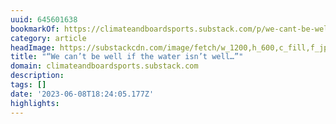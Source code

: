 ```yaml
---
uuid: 645601638
bookmarkOf: https://climateandboardsports.substack.com/p/we-cant-be-well-if-the-water-isnt
category: article
headImage: https://substackcdn.com/image/fetch/w_1200,h_600,c_fill,f_jpg,q_auto:good,fl_progressive:steep,g_auto/https%3A%2F%2Fsubstack-post-media.s3.amazonaws.com%2Fpublic%2Fimages%2F42298f86-6c6e-43a6-8e55-080ac0e0102c_3936x2624.jpeg
title: "“We can’t be well if the water isn’t well…”"
domain: climateandboardsports.substack.com
description: 
tags: []
date: '2023-06-08T18:24:05.177Z'
highlights: 
---
```




